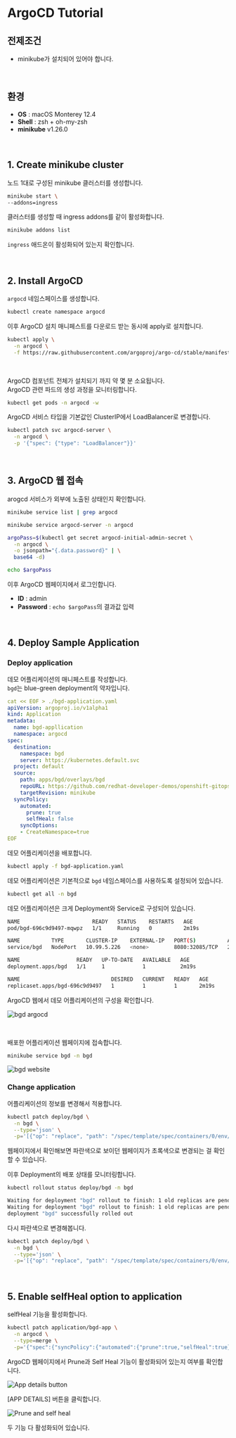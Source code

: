 # ArgoCD Tutorial

## 전제조건

- minikube가 설치되어 있어야 합니다.

&nbsp;

## 환경

- **OS** : macOS Monterey 12.4
- **Shell** : zsh + oh-my-zsh
- **minikube** v1.26.0

&nbsp;

## 1. Create minikube cluster

노드 1대로 구성된 minikube 클러스터를 생성합니다.

```bash
minikube start \
--addons=ingress
```

클러스터를 생성할 때 ingress addons를 같이 활성화합니다.

```bash
minikube addons list
```

`ingress` 애드온이 활성화되어 있는지 확인합니다.

&nbsp;

## 2. Install ArgoCD

`argocd` 네임스페이스를 생성합니다.

```bash
kubectl create namespace argocd
```

이후 ArgoCD 설치 매니페스트를 다운로드 받는 동시에 apply로 설치합니다.

```bash
kubectl apply \
  -n argocd \
  -f https://raw.githubusercontent.com/argoproj/argo-cd/stable/manifests/install.yaml
```

&nbsp;

ArgoCD 컴포넌트 전체가 설치되기 까지 약 몇 분 소요됩니다.  
ArgoCD 관련 파드의 생성 과정을 모니터링합니다.

```bash
kubectl get pods -n argocd -w
```

ArgoCD 서비스 타입을 기본값인 ClusterIP에서 LoadBalancer로 변경합니다.

```bash
kubectl patch svc argocd-server \
  -n argocd \
  -p '{"spec": {"type": "LoadBalancer"}}'
```

&nbsp;

## 3. ArgoCD 웹 접속

arogcd 서비스가 외부에 노출된 상태인지 확인합니다.

```bash
minikube service list | grep argocd
```

```bash
minikube service argocd-server -n argocd
```

```bash
argoPass=$(kubectl get secret argocd-initial-admin-secret \
  -n argocd \
  -o jsonpath="{.data.password}" | \
  base64 -d)
```

```bash
echo $argoPass
```

이후 ArgoCD 웹페이지에서 로그인합니다.

- **ID** : admin
- **Password** : `echo $argoPass`의 결과값 입력

&nbsp;

## 4. Deploy Sample Application

### Deploy application

데모 어플리케이션의 매니페스트를 작성합니다.  
`bgd`는 blue-green deployment의 약자입니다.

```yaml
cat << EOF > ./bgd-application.yaml
apiVersion: argoproj.io/v1alpha1
kind: Application
metadata:
  name: bgd-appllication
  namespace: argocd
spec:
  destination:
    namespace: bgd
    server: https://kubernetes.default.svc 
  project: default 
  source: 
    path: apps/bgd/overlays/bgd
    repoURL: https://github.com/redhat-developer-demos/openshift-gitops-examples
    targetRevision: minikube
  syncPolicy: 
    automated:
      prune: true
      selfHeal: false
    syncOptions:
    - CreateNamespace=true
EOF
```

데모 어플리케이션을 배포합니다.

```bash
kubectl apply -f bgd-application.yaml
```

데모 어플리케이션은 기본적으로 `bgd` 네임스페이스를 사용하도록 설정되어 있습니다.

```bash
kubectl get all -n bgd
```

데모 어플리케이션은 크게 Deployment와 Service로 구성되어 있습니다.

```bash
NAME                       READY   STATUS    RESTARTS   AGE
pod/bgd-696c9d9497-mqwpz   1/1     Running   0          2m19s

NAME          TYPE       CLUSTER-IP    EXTERNAL-IP   PORT(S)          AGE
service/bgd   NodePort   10.99.5.226   <none>        8080:32085/TCP   2m19s

NAME                  READY   UP-TO-DATE   AVAILABLE   AGE
deployment.apps/bgd   1/1     1            1           2m19s

NAME                             DESIRED   CURRENT   READY   AGE
replicaset.apps/bgd-696c9d9497   1         1         1       2m19s
```

ArgoCD 웹에서 데모 어플리케이션의 구성을 확인합니다.

![bgd argocd](./1.png)

&nbsp;

배포한 어플리케이션 웹페이지에 접속합니다.

```bash
minikube service bgd -n bgd
```

![bgd website](./2.png)

### Change application

어플리케이션의 정보를 변경해서 적용합니다.

```bash
kubectl patch deploy/bgd \
  -n bgd \
  --type='json' \
  -p='[{"op": "replace", "path": "/spec/template/spec/containers/0/env/0/value", "value":"green"}]'
```

웹페이지에서 확인해보면 파란색으로 보이던 웹페이지가 초록색으로 변경되는 걸 확인할 수 있습니다.

이후 Deployment의 배포 상태를 모니터링합니다.

```bash
kubectl rollout status deploy/bgd -n bgd
```

```bash
Waiting for deployment "bgd" rollout to finish: 1 old replicas are pending termination...
Waiting for deployment "bgd" rollout to finish: 1 old replicas are pending termination...
deployment "bgd" successfully rolled out
```

다시 파란색으로 변경해봅니다.

```bash
kubectl patch deploy/bgd \
  -n bgd \
  --type='json' \
  -p='[{"op": "replace", "path": "/spec/template/spec/containers/0/env/0/value", "value":"blue"}]'
```

&nbsp;

## 5. Enable selfHeal option to application

selfHeal 기능을 활성화합니다.

```bash
kubectl patch application/bgd-app \
  -n argocd \
  --type=merge \
  -p='{"spec":{"syncPolicy":{"automated":{"prune":true,"selfHeal":true}}}}'
```

ArgoCD 웹페이지에서 Prune과 Self Heal 기능이 활성화되어 있는지 여부를 확인합니다.

![App details button](./3.png)

[APP DETAILS] 버튼을 클릭합니다.

![Prune and self heal](./4.png)

두 기능 다 활성화되어 있습니다.
